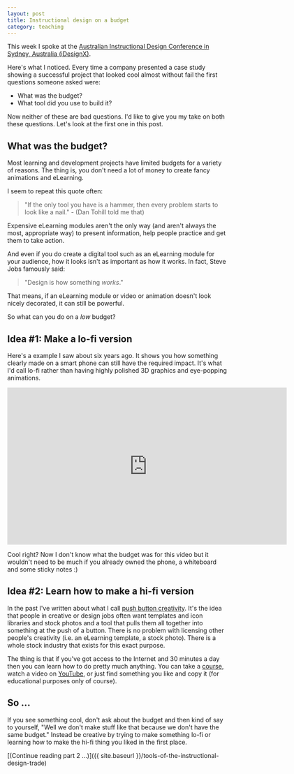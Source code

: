 ```yaml
---
layout: post
title: Instructional design on a budget
category: teaching
---
```


This week I spoke at the [Australian Instructional Design Conference in Sydney, Australia (iDesignX)](http://idesignx.net.au).

Here's what I noticed. Every time a company presented a case study showing a successful project that looked cool almost without fail the first questions someone asked were:

* What was the budget?
* What tool did you use to build it?

Now neither of these are bad questions. I'd like to give you my take on both these questions. Let's look at the first one in this post.

## What was the budget?
Most learning and development projects have limited budgets for a variety of reasons. The thing is, you don't need a lot of money to create fancy animations and eLearning.

I seem to repeat this quote often:

> "If the only tool you have is a hammer, then every problem starts to look like a nail." - (Dan Tohill told me that)

Expensive eLearning modules aren't the only way (and aren't always the most, appropriate way) to present information, help people practice and get them to take action.

And even if you do create a digital tool such as an eLearning module for your audience, how it looks isn't as important as how it works. In fact, Steve Jobs famously said:

> "Design is how something *works*."

That means, if an eLearning module or video or animation doesn't look nicely decorated, it can still be powerful.

So what can you do on a *low* budget?

## Idea #1: Make a lo-fi version
Here's a example I saw about six years ago. It shows you how something clearly made on a smart phone can still have the required impact. It's what I'd call lo-fi rather than having highly polished 3D graphics and eye-popping animations.

<iframe width="640" height="360" src="https://www.youtube.com/embed/3mrtu4MmthE" frameborder="0" allowfullscreen></iframe>

Cool right? Now I don't know what the budget was for this video but it wouldn't need to be much if you already owned the phone, a whiteboard and some sticky notes :)

## Idea #2: Learn how to make a hi-fi version
In the past I've written about what I call [push button creativity](http://blair.rorani.com/push-button-creativity). It's the idea that people in creative or design jobs often want templates and icon libraries and stock photos and a tool that pulls them all together into something at the push of a button. There is no problem with licensing other people's creativity (i.e. an eLearning template, a stock photo). There is a whole stock industry that exists for this exact purpose.

The thing is that if you've got access to the Internet and 30 minutes a day then you can learn how to do pretty much anything. You can take a [course](http://teamtreehouse.com), watch a video on [YouTube](https://www.youtube.com/watch?v=DtaBa6G5a_E), or just find something you like and copy it (for educational purposes only of course).

## So ...
If you see something cool, don't ask about the budget and then kind of say to yourself, "Well we don't make stuff like that because we don't have the same budget." Instead be creative by trying to make something lo-fi or learning how to make the hi-fi thing you liked in the first place.

[(Continue reading part 2 ...)]({{ site.baseurl }}/tools-of-the-instructional-design-trade)
